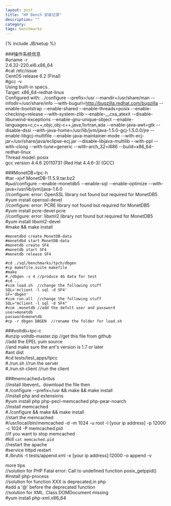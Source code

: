 ```yaml
---
layout: post
title: "HP Bench 安装记录"
description: ""
category:   
tags: benchmarks
---
```

{% include JB/setup %}

###操作系统信息  
	#uname -r  
	2.6.32-220.el6.x86_64  
	#cat /etc/issue  
	CentOS release 6.2 (Final)  
	#gcc -v  
	Using built-in specs.  
	Target: x86_64-redhat-linux  
	Configured with: ../configure --prefix=/usr --mandir=/usr/share/man --infodir=/usr/share/info --with-bugurl=http://bugzilla.redhat.com/bugzilla --enable-bootstrap --enable-shared --enable-threads=posix --enable-checking=release --with-system-zlib --enable-__cxa_atexit --disable-libunwind-exceptions --enable-gnu-unique-object --enable-languages=c,c++,objc,obj-c++,java,fortran,ada --enable-java-awt=gtk --disable-dssi --with-java-home=/usr/lib/jvm/java-1.5.0-gcj-1.5.0.0/jre --enable-libgcj-multifile --enable-java-maintainer-mode --with-ecj-jar=/usr/share/java/eclipse-ecj.jar --disable-libjava-multilib --with-ppl --with-cloog --with-tune=generic --with-arch_32=i686 --build=x86_64-redhat-linux  
	Thread model: posix  
	gcc version 4.4.6 20110731 (Red Hat 4.4.6-3) (GCC)  

###MonetDB+tpc-h  
	#tar -xjvf MonetDB-11.5.9.tar.bz2  
	#`pwd`/configure --enable-monetdb5 --enable-sql --enable-optimize --with-java=/usr/lib/jvm/java-1.6.0  
	//configure: error: OpenSSL library not found but required for MonetDB5  
	#yum install openssl-devel  
	//configure: error: PCRE library not found but required for MonetDB5  
	#yum install pcre-devel pcre  
	//configure: error: libxml2 library not found but required for MonetDB5  
	#yum install libxml2-devel  
	#make && make install  
	
	#monetdbd create MonetDB-data  
	#monetdbd start MonetDB-data  
	#monetdb create SF4  
	#monetdb start SF4  
	#monetdb release SF4  
	
	#cd ./sql/benchmarks/tpch/dbgen  
	#cp makefile.suite makefile  
	#make  
	#./dbgen -s 4 //produce 4G data for test  
	#cd ..  
	#vim load.sh  //change the following stuff  
	SQL='mclient -l sql -d SF4'  
	SF='dbgen'  
	#vim run.all  //change the following stuff  
	SQL="mclient -l sql -d SF4"  
	#vim .monetdb //add the defult user and password  
	user=monetdb  
	password=monetdb  
	#cp -r dbgen DBGEN  //rename the folder for load.sh  
	

###voltdb+tpc-c  
	#unzip voltdb-master.zip //get this file from github  
	//add the EPEL yum source  
	//and make sure the ant's version is 1.7 or later  
	#ant dist  
	#cd tests/test_apps/tpcc  
	#./run.sh  //run the server  
	#./run.sh client //run the client  


###memcached+britus  
	//install libevent，download the file then  
	#./configure --prefix=/usr && make && make install  
	//install php and extensions  
	#yum install php php-pecl-memcached php-pear-noarch  
	//install memcached  
	#./configure && make && make install  
	//start the memcached  
	#/usr/local/bin/memcached -d -m 1024 -u root -l [your ip address] -p 12000 -c 1024 -P memcached.pid  
	//if you want to stop memcached  
	#kill `cat memcached.pid`  
	//restart the apache  
	#service httpd restart  
	#./brutis -t tests/append.xml -x [your ip address]:12000 -o append -v  

more tips  
	//solution for PHP Fatal error: Call to undefined function posix_getppid()  
	#install php-process  
	//solution for function XXX is deprecated,in php  
	#add a '@' before the deprecated function  
	//solution for XML. Class DOMDocument missing  
	#yum install php-xml.x86_64  

